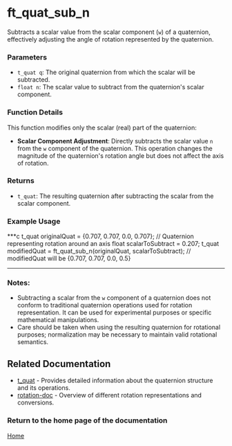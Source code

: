 # ft_quat_sub_n
Subtracts a scalar value from the scalar component (`w`) of a quaternion, effectively adjusting the angle of rotation represented by the quaternion.

### Parameters
- `t_quat q`: The original quaternion from which the scalar will be subtracted.
- `float n`: The scalar value to subtract from the quaternion's scalar component.

### Function Details
This function modifies only the scalar (real) part of the quaternion:
- **Scalar Component Adjustment**: Directly subtracts the scalar value `n` from the `w` component of the quaternion. This operation changes the magnitude of the quaternion's rotation angle but does not affect the axis of rotation.

### Returns
- `t_quat`: The resulting quaternion after subtracting the scalar from the scalar component.

### Example Usage
***c
t_quat originalQuat = {0.707, 0.707, 0.0, 0.707}; // Quaternion representing rotation around an axis
float scalarToSubtract = 0.207;
t_quat modifiedQuat = ft_quat_sub_n(originalQuat, scalarToSubtract);
// modifiedQuat will be {0.707, 0.707, 0.0, 0.5}
***

### Notes:
- Subtracting a scalar from the `w` component of a quaternion does not conform to traditional quaternion operations used for rotation representation. It can be used for experimental purposes or specific mathematical manipulations.
- Care should be taken when using the resulting quaternion for rotational purposes; normalization may be necessary to maintain valid rotational semantics.

## Related Documentation
- [t_quat](./t_quat.md) - Provides detailed information about the quaternion structure and its operations.
- [rotation-doc](../rotation-doc.md) - Overview of different rotation representations and conversions.

### Return to the home page of the documentation
[Home](../../home.md)
